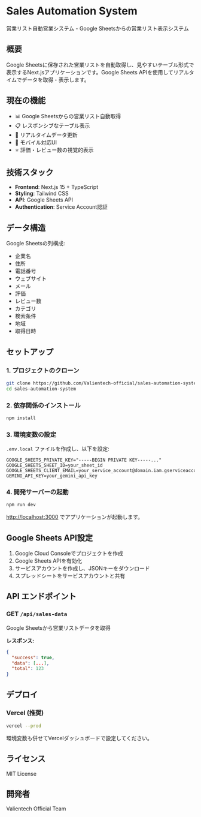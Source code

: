 # Sales Automation System

営業リスト自動営業システム - Google Sheetsからの営業リスト表示システム

## 概要

Google Sheetsに保存された営業リストを自動取得し、見やすいテーブル形式で表示するNext.jsアプリケーションです。Google Sheets APIを使用してリアルタイムでデータを取得・表示します。

## 現在の機能

- 📊 Google Sheetsからの営業リスト自動取得
- 📋 レスポンシブなテーブル表示
- 🔄 リアルタイムデータ更新
- 📱 モバイル対応UI
- ⭐ 評価・レビュー数の視覚的表示

## 技術スタック

- **Frontend**: Next.js 15 + TypeScript
- **Styling**: Tailwind CSS
- **API**: Google Sheets API
- **Authentication**: Service Account認証

## データ構造

Google Sheetsの列構成:
- 企業名
- 住所
- 電話番号
- ウェブサイト
- メール
- 評価
- レビュー数
- カテゴリ
- 検索条件
- 地域
- 取得日時

## セットアップ

### 1. プロジェクトのクローン

```bash
git clone https://github.com/Valientech-official/sales-automation-system.git
cd sales-automation-system
```

### 2. 依存関係のインストール

```bash
npm install
```

### 3. 環境変数の設定

`.env.local` ファイルを作成し、以下を設定:

```env
GOOGLE_SHEETS_PRIVATE_KEY="-----BEGIN PRIVATE KEY-----..."
GOOGLE_SHEETS_SHEET_ID=your_sheet_id
GOOGLE_SHEETS_CLIENT_EMAIL=your_service_account@domain.iam.gserviceaccount.com
GEMINI_API_KEY=your_gemini_api_key
```

### 4. 開発サーバーの起動

```bash
npm run dev
```

[http://localhost:3000](http://localhost:3000) でアプリケーションが起動します。

## Google Sheets API設定

1. Google Cloud Consoleでプロジェクトを作成
2. Google Sheets APIを有効化
3. サービスアカウントを作成し、JSONキーをダウンロード
4. スプレッドシートをサービスアカウントと共有

## API エンドポイント

### GET `/api/sales-data`

Google Sheetsから営業リストデータを取得

**レスポンス:**
```json
{
  "success": true,
  "data": [...],
  "total": 123
}
```

## デプロイ

### Vercel (推奨)

```bash
vercel --prod
```

環境変数も併せてVercelダッシュボードで設定してください。

## ライセンス

MIT License

## 開発者

Valientech Official Team
